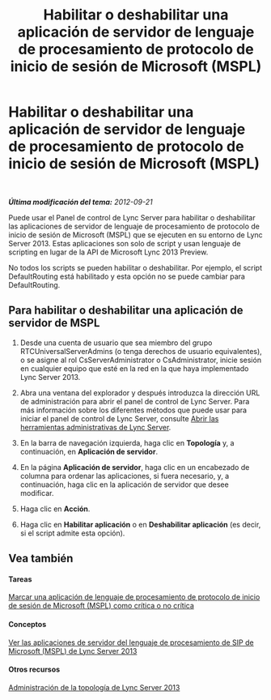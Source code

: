 ﻿---
title: Habilitar o deshabilitar una aplicación de servidor de lenguaje de procesamiento de protocolo de inicio de sesión de Microsoft (MSPL)
TOCTitle: Habilitar o deshabilitar una aplicación de servidor de lenguaje de procesamiento de protocolo de inicio de sesión de Microsoft (MSPL)
ms:assetid: b20af38d-224a-4459-991d-0b7eabb3ca7c
ms:mtpsurl: https://technet.microsoft.com/es-es/library/Gg182573(v=OCS.15)
ms:contentKeyID: 48276388
ms.date: 01/07/2017
mtps_version: v=OCS.15
ms.translationtype: HT
---

# Habilitar o deshabilitar una aplicación de servidor de lenguaje de procesamiento de protocolo de inicio de sesión de Microsoft (MSPL)

 

_**Última modificación del tema:** 2012-09-21_

Puede usar el Panel de control de Lync Server para habilitar o deshabilitar las aplicaciones de servidor de lenguaje de procesamiento de protocolo de inicio de sesión de Microsoft (MSPL) que se ejecuten en su entorno de Lync Server 2013. Estas aplicaciones son solo de script y usan lenguaje de scripting en lugar de la API de Microsoft Lync 2013 Preview.

No todos los scripts se pueden habilitar o deshabilitar. Por ejemplo, el script DefaultRouting está habilitado y esta opción no se puede cambiar para DefaultRouting.

## Para habilitar o deshabilitar una aplicación de servidor de MSPL

1.  Desde una cuenta de usuario que sea miembro del grupo RTCUniversalServerAdmins (o tenga derechos de usuario equivalentes), o se asigne al rol CsServerAdministrator o CsAdministrator, inicie sesión en cualquier equipo que esté en la red en la que haya implementado Lync Server 2013.

2.  Abra una ventana del explorador y después introduzca la dirección URL de administración para abrir el panel de control de Lync Server. Para más información sobre los diferentes métodos que puede usar para iniciar el panel de control de Lync Server, consulte [Abrir las herramientas administrativas de Lync Server](lync-server-2013-open-lync-server-administrative-tools.md).

3.  En la barra de navegación izquierda, haga clic en **Topología** y, a continuación, en **Aplicación de servidor**.

4.  En la página **Aplicación de servidor**, haga clic en un encabezado de columna para ordenar las aplicaciones, si fuera necesario, y, a continuación, haga clic en la aplicación de servidor que desee modificar.

5.  Haga clic en **Acción**.

6.  Haga clic en **Habilitar aplicación** o en **Deshabilitar aplicación** (es decir, si el script admite esta opción).

## Vea también

#### Tareas

[Marcar una aplicación de lenguaje de procesamiento de protocolo de inicio de sesión de Microsoft (MSPL) como crítica o no crítica](lync-server-2013-mark-a-microsoft-sip-processing-language-mspl-application-as-critical-or-not-critical.md)  

#### Conceptos

[Ver las aplicaciones de servidor del lenguaje de procesamiento de SIP de Microsoft (MSPL) de Lync Server 2013](lync-server-2013-view-microsoft-sip-processing-language-mspl-server-applications.md)  

#### Otros recursos

[Administración de la topología de Lync Server 2013](lync-server-2013-managing-the-lync-server-topology.md)

